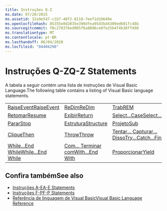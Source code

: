 ```yaml
---
title: Instruções Q-Z
ms.date: 07/20/2015
ms.assetid: 32a9e547-c1b7-40f2-8118-7eef1d19649e
ms.openlocfilehash: 85355e8d2035e390dfea95d3bd4309ed601fc48b
ms.sourcegitcommit: f8c270376ed905f6a8896ce0fe25b4f4b38ff498
ms.translationtype: MT
ms.contentlocale: pt-BR
ms.lasthandoff: 06/04/2020
ms.locfileid: "84404298"
---
```

# <a name="q-z-statements"></a><span data-ttu-id="858e2-102">Instruções Q-Z</span><span class="sxs-lookup"><span data-stu-id="858e2-102">Q-Z Statements</span></span>
<span data-ttu-id="858e2-103">A tabela a seguir contém uma lista de instruções de Visual Basic Language.</span><span class="sxs-lookup"><span data-stu-id="858e2-103">The following table contains a listing of Visual Basic language statements.</span></span>  
  
|||||  
|---|---|---|---|  
|[<span data-ttu-id="858e2-104">RaiseEvent</span><span class="sxs-lookup"><span data-stu-id="858e2-104">RaiseEvent</span></span>](raiseevent-statement.md)|[<span data-ttu-id="858e2-105">ReDim</span><span class="sxs-lookup"><span data-stu-id="858e2-105">ReDim</span></span>](redim-statement.md)|[<span data-ttu-id="858e2-106">Trab</span><span class="sxs-lookup"><span data-stu-id="858e2-106">REM</span></span>](rem-statement.md)|[<span data-ttu-id="858e2-107">RemoveHandler</span><span class="sxs-lookup"><span data-stu-id="858e2-107">RemoveHandler</span></span>](removehandler-statement.md)|  
|[<span data-ttu-id="858e2-108">Retomar</span><span class="sxs-lookup"><span data-stu-id="858e2-108">Resume</span></span>](resume-statement.md)|[<span data-ttu-id="858e2-109">Exibir</span><span class="sxs-lookup"><span data-stu-id="858e2-109">Return</span></span>](return-statement.md)|[<span data-ttu-id="858e2-110">Select...Case</span><span class="sxs-lookup"><span data-stu-id="858e2-110">Select...Case</span></span>](select-case-statement.md)|[<span data-ttu-id="858e2-111">Definir</span><span class="sxs-lookup"><span data-stu-id="858e2-111">Set</span></span>](set-statement.md)|  
|[<span data-ttu-id="858e2-112">Parar</span><span class="sxs-lookup"><span data-stu-id="858e2-112">Stop</span></span>](stop-statement.md)|[<span data-ttu-id="858e2-113">Estrutura</span><span class="sxs-lookup"><span data-stu-id="858e2-113">Structure</span></span>](structure-statement.md)|[<span data-ttu-id="858e2-114">Projeto</span><span class="sxs-lookup"><span data-stu-id="858e2-114">Sub</span></span>](sub-statement.md)|[<span data-ttu-id="858e2-115">SyncLock</span><span class="sxs-lookup"><span data-stu-id="858e2-115">SyncLock</span></span>](synclock-statement.md)|  
|[<span data-ttu-id="858e2-116">Clique</span><span class="sxs-lookup"><span data-stu-id="858e2-116">Then</span></span>](then-statement.md)|[<span data-ttu-id="858e2-117">Throw</span><span class="sxs-lookup"><span data-stu-id="858e2-117">Throw</span></span>](throw-statement.md)|[<span data-ttu-id="858e2-118">Tentar... Capturar... Disso</span><span class="sxs-lookup"><span data-stu-id="858e2-118">Try...Catch...Finally</span></span>](try-catch-finally-statement.md)|[<span data-ttu-id="858e2-119">Usando</span><span class="sxs-lookup"><span data-stu-id="858e2-119">Using</span></span>](using-statement.md)|  
|[<span data-ttu-id="858e2-120">While...End While</span><span class="sxs-lookup"><span data-stu-id="858e2-120">While...End While</span></span>](while-end-while-statement.md)|[<span data-ttu-id="858e2-121">Com... Terminar com</span><span class="sxs-lookup"><span data-stu-id="858e2-121">With...End With</span></span>](with-end-with-statement.md)|[<span data-ttu-id="858e2-122">Proporcionar</span><span class="sxs-lookup"><span data-stu-id="858e2-122">Yield</span></span>](yield-statement.md)||  
  
## <a name="see-also"></a><span data-ttu-id="858e2-123">Confira também</span><span class="sxs-lookup"><span data-stu-id="858e2-123">See also</span></span>

- [<span data-ttu-id="858e2-124">Instruções A-E</span><span class="sxs-lookup"><span data-stu-id="858e2-124">A-E Statements</span></span>](a-e-statements.md)
- [<span data-ttu-id="858e2-125">Instruções F-P</span><span class="sxs-lookup"><span data-stu-id="858e2-125">F-P Statements</span></span>](f-p-statements.md)
- [<span data-ttu-id="858e2-126">Referência de linguagem de Visual Basic</span><span class="sxs-lookup"><span data-stu-id="858e2-126">Visual Basic Language Reference</span></span>](../index.md)
